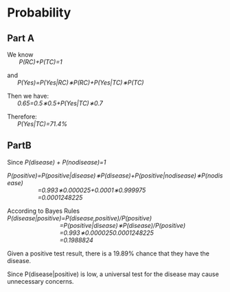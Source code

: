 # Probability
## Part A
We know <br/>
&nbsp;&nbsp;&nbsp;&nbsp;&nbsp;&nbsp; <i>P(RC)+P(TC)=1</i><br/>

and<br/>
&nbsp;&nbsp;&nbsp;&nbsp;&nbsp;&nbsp;<i>P(Yes)=P(Yes|RC)∗P(RC)+P(Yes|TC)∗P(TC)</i><br/>

Then we have:<br/>
&nbsp;&nbsp;&nbsp;&nbsp;&nbsp;&nbsp;<i>0.65=0.5∗0.5+P(Yes|TC)∗0.7</i><br/>

Therefore:<br/>
&nbsp;&nbsp;&nbsp;&nbsp;&nbsp;&nbsp;<i>P(Yes|TC)=71.4%</i><br/>

## PartB
Since <i>P(disease) + P(nodisease)=1 </i><br/>

<i>P(positive)=P(positive|disease)∗P(disease)+P(positive|nodisease)∗P(nodisease)<br/>
&nbsp;&nbsp;&nbsp;&nbsp;&nbsp;&nbsp;&nbsp;&nbsp;&nbsp;&nbsp;&nbsp;&nbsp;&nbsp;&nbsp;&nbsp;&nbsp;&nbsp;&nbsp;=0.993∗0.000025+0.0001∗0.999975<br/>
&nbsp;&nbsp;&nbsp;&nbsp;&nbsp;&nbsp;&nbsp;&nbsp;&nbsp;&nbsp;&nbsp;&nbsp;&nbsp;&nbsp;&nbsp;&nbsp;&nbsp;&nbsp;=0.0001248225</i>

According to Bayes Rules<br/>
<i>
P(disease|positive)=P(disease,positive)/P(positive)<br/>
&nbsp;&nbsp;&nbsp;&nbsp;&nbsp;&nbsp;&nbsp;&nbsp;&nbsp;&nbsp;&nbsp;&nbsp;&nbsp;&nbsp;&nbsp;&nbsp;&nbsp;&nbsp;&nbsp;&nbsp;&nbsp;&nbsp;&nbsp;&nbsp;&nbsp;&nbsp;&nbsp;&nbsp;&nbsp;&nbsp;&nbsp;=P(positive|disease)∗P(disease)/P(positive)<br/>
&nbsp;&nbsp;&nbsp;&nbsp;&nbsp;&nbsp;&nbsp;&nbsp;&nbsp;&nbsp;&nbsp;&nbsp;&nbsp;&nbsp;&nbsp;&nbsp;&nbsp;&nbsp;&nbsp;&nbsp;&nbsp;&nbsp;&nbsp;&nbsp;&nbsp;&nbsp;&nbsp;&nbsp;&nbsp;&nbsp;&nbsp;=0.993∗0.0000250.0001248225<br/>
&nbsp;&nbsp;&nbsp;&nbsp;&nbsp;&nbsp;&nbsp;&nbsp;&nbsp;&nbsp;&nbsp;&nbsp;&nbsp;&nbsp;&nbsp;&nbsp;&nbsp;&nbsp;&nbsp;&nbsp;&nbsp;&nbsp;&nbsp;&nbsp;&nbsp;&nbsp;&nbsp;&nbsp;&nbsp;&nbsp;&nbsp;=0.1988824</i>

Given a positive test result, there is a 19.89% chance that they have the disease.

Since P(disease|positive) is low, a universal test for the disease may cause unnecessary concerns.
